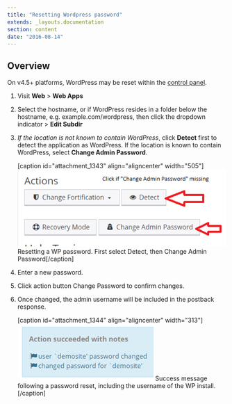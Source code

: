 ```yaml
---
title: "Resetting Wordpress password"
extends: _layouts.documentation
section: content
date: "2016-08-14"
---
```


## Overview

On v4.5+ platforms, WordPress may be reset within the [control panel](/docs/control-panel/logging-into-the-control-panel/).

1. Visit **Web** > **Web Apps**
2. Select the hostname, or if WordPress resides in a folder below the hostname, e.g. example.com/wordpress, then click the dropdown indicator > **Edit Subdir**
3. _If the location is not known to contain WordPress_, click **Detect** first to detect the application as WordPress. If the location is known to contain WordPress, select **Change Admin Password**.
    
    \[caption id="attachment\_1343" align="aligncenter" width="505"\][![Resetting a WP password. First select Detect, then Change Admin Password](images/wordpress-change-pw-process.png)](/docs/wp-content/uploads/2016/08/wordpress-change-pw-process.png) Resetting a WP password. First select Detect, then Change Admin Password\[/caption\]
4. Enter a new password.
5. Click action button Change Password to confirm changes.
6. Once changed, the admin username will be included in the postback response.
    
    \[caption id="attachment\_1344" align="aligncenter" width="313"\][![Success message following a password reset, including the username of the WP install.](images/wordpress-pb-success.png)](/docs/wp-content/uploads/2016/08/wordpress-pb-success.png) Success message following a password reset, including the username of the WP install.\[/caption\]
